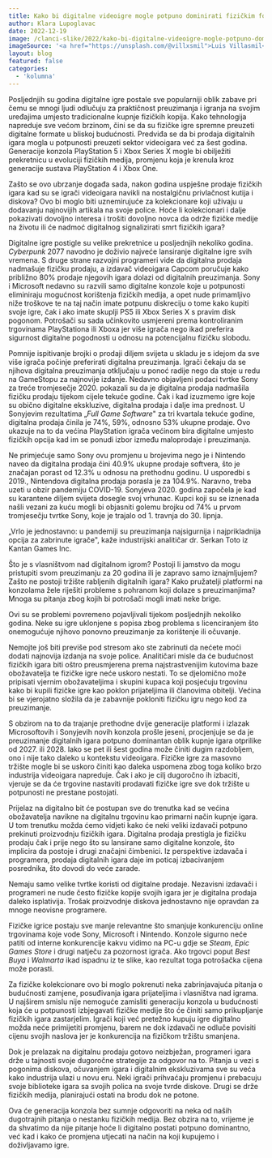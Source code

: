 ```yaml
---
title: Kako bi digitalne videoigre mogle potpuno dominirati fizičkim formatima za samo nekoliko godina
author: Klara Lupoglavac
date: 2022-12-19
image: /clanci-slike/2022/kako-bi-digitalne-videoigre-mogle-potpuno-dominirati-fizickim-formatima-za-samo-nekoliko-godina.jpg
imageSource: '<a href="https://unsplash.com/@villxsmil">Luis Villasmil</a>, <a href="https://unsplash.com/photos/ITFwHdPEED0">Unsplash</a>'
layout: blog
featured: false
categories:
  - 'kolumna'
---
```


Posljednjih su godina digitalne igre postale sve popularniji oblik zabave pri čemu se mnogi ljudi odlučuju za praktičnost preuzimanja i igranja na svojim uređajima umjesto tradicionalne kupnje fizičkih kopija. Kako tehnologija napreduje sve većom brzinom, čini se da su fizičke igre spremne preuzeti digitalne formate u bliskoj budućnosti. Predviđa se da bi prodaja digitalnih igara mogla u potpunosti preuzeti sektor videoigara već za šest godina. Generacije konzola PlayStation 5 i Xbox Series X mogle bi obilježiti prekretnicu u evoluciji fizičkih medija, promjenu koja je krenula kroz generacije sustava PlayStation 4 i Xbox One.

Zašto se ovo ubrzanje događa sada, nakon godina uspješne prodaje fizičkih igara kad su se igrači videoigara navikli na nostalgičnu privlačnost kutija i diskova? Ovo bi moglo biti uznemirujuće za kolekcionare koji uživaju u dodavanju najnovijih artikala na svoje police. Hoće li kolekcionari i dalje pokazivati dovoljno interesa i trošiti dovoljno novca da održe fizičke medije na životu ili će nadmoć digitalnog signalizirati smrt fizičkih igara?

Digitalne igre postigle su velike prekretnice u posljednjih nekoliko godina. _Cyberpunk_ 2077 navodno je doživio najveće lansiranje digitalne igre svih vremena. S druge strane razvojni programeri vide da digitalna prodaja nadmašuje fizičku prodaju, a izdavač videoigara Capcom poručuje kako približno 80% prodaje njegovih igara dolazi od digitalnih preuzimanja. Sony i Microsoft nedavno su razvili samo digitalne konzole koje u potpunosti eliminiraju mogućnost korištenja fizičkih medija, a opet nude primamljivo niže troškove te na taj način imate potpunu diskreciju o tome kako kupiti svoje igre, čak i ako imate skuplji PS5 ili Xbox Series X s pravim disk pogonom. Potrošači su sada učinkovito usmjereni prema kontroliranim trgovinama PlayStationa ili Xboxa jer više igrača nego ikad preferira sigurnost digitalne pogodnosti u odnosu na potencijalnu fizičku slobodu.

Pomnije ispitivanje brojki o prodaji diljem svijeta u skladu je s idejom da sve više igrača počinje preferirati digitalna preuzimanja. Igrači čekaju da se njihova digitalna preuzimanja otključaju u ponoć radije nego da stoje u redu na GameStopu za najnovije izdanje. Nedavno objavljeni podaci tvrtke Sony za treće tromjesečje 2020. pokazali su da je digitalna prodaja nadmašila fizičku prodaju tijekom cijele tekuće godine. Čak i kad izuzmemo igre koje su obično digitalne ekskluzive, digitalna prodaja i dalje ima prednost. U Sonyjevim rezultatima „_Full Game Software_" za tri kvartala tekuće godine, digitalna prodaja činila je 74%, 59%, odnosno 53% ukupne prodaje. Ovo ukazuje na to da većina PlayStation igrača većinom bira digitalne umjesto fizičkih opcija kad im se ponudi izbor između maloprodaje i preuzimanja.

Ne primjećuje samo Sony ovu promjenu u brojevima nego je i Nintendo naveo da digitalna prodaja čini 40.9% ukupne prodaje softvera, što je značajan porast od 12.3% u odnosu na prethodnu godinu. U usporedbi s 2019., Nintendova digitalna prodaja porasla je za 104.9%. Naravno, treba uzeti u obzir pandemiju COVID-19. Sonyjeva 2020. godina započela je kad su karantene diljem svijeta dosegle svoj vrhunac. Kupci koji su se iznenada našli vezani za kuću mogli bi objasniti golemu brojku od 74% u prvom tromjesečju tvrtke Sony, koje je trajalo od 1. travnja do 30. lipnja.

„Vrlo je jednostavno: u pandemiji su preuzimanja najsigurnija i najprikladnija opcija za zabrinute igrače", kaže industrijski analitičar dr. Serkan Toto iz Kantan Games Inc.

Što je s vlasništvom nad digitalnom igrom? Postoji li jamstvo da mogu pristupiti svom preuzimanju za 20 godina ili je zapravo samo iznajmljujem? Zašto ne postoji tržište rabljenih digitalnih igara? Kako pružatelji platformi na konzolama žele riješiti probleme s pohranom koji dolaze s preuzimanjima? Mnoga su pitanja zbog kojih bi potrošači mogli imati neke brige.

Ovi su se problemi povremeno pojavljivali tijekom posljednjih nekoliko godina. Neke su igre uklonjene s popisa zbog problema s licenciranjem što onemogućuje njihovo ponovno preuzimanje za korištenje ili očuvanje.

Nemojte još biti previše pod stresom ako ste zabrinuti da nećete moći dodati najnovija izdanja na svoje police. Analitičari misle da će budućnost fizičkih igara biti oštro preusmjerena prema najstrastvenijim kutovima baze obožavatelja te fizičke igre neće uskoro nestati. To se djelomično može pripisati vjernim obožavateljima i skupini kupaca koji posjećuju trgovinu kako bi kupili fizičke igre kao poklon prijateljima ili članovima obitelji. Većina bi se vjerojatno složila da je zabavnije pokloniti fizičku igru nego kod za preuzimanje.

S obzirom na to da trajanje prethodne dvije generacije platformi i izlazak Microsoftovih i Sonyjevih novih konzola prošle jeseni, procjenjuje se da je preuzimanje digitalnih igara  potpuno dominantan oblik kupnje igara otprilike od 2027. ili 2028. Iako se pet ili šest godina može činiti dugim razdobljem, ono i nije tako daleko u kontekstu videoigara. Fizičke igre za masovno tržište mogle bi se uskoro činiti kao daleka uspomena zbog toga koliko brzo industrija videoigara napreduje. Čak i ako je cilj dugoročno ih izbaciti, vjeruje se da će trgovine nastaviti prodavati fizičke igre sve dok tržište u potpunosti ne prestane postojati.

Prijelaz na digitalno bit će postupan sve do trenutka kad se većina obožavatelja navikne na digitalnu trgovinu kao primarni način kupnje igara. U tom trenutku možda ćemo vidjeti kako će neki veliki izdavači potpuno prekinuti proizvodnju fizičkih igara. Digitalna prodaja prestigla je fizičku prodaju čak i prije nego što su lansirane samo digitalne konzole, što implicira da postoje i drugi značajni čimbenici. Iz perspektive izdavača i programera, prodaja digitalnih igara daje im poticaj izbacivanjem posrednika, što dovodi do veće zarade.

Nemaju samo velike tvrtke koristi od digitalne prodaje. Nezavisni izdavači i programeri ne nude često fizičke kopije svojih igara jer je digitalna prodaja daleko isplativija. Trošak proizvodnje diskova jednostavno nije opravdan za mnoge neovisne programere. 

Fizičke igrice postaju sve manje relevantne što smanjuje konkurenciju online trgovinama koje vode Sony, Microsoft i Nintendo. Konzole sigurno neće patiti od interne konkurencije kakvu vidimo na PC-u gdje se _Steam_, _Epic Games Store_ i drugi natječu za pozornost igrača. Ako trgovci poput _Best Buya_ i _Walmarta_ ikad ispadnu iz te slike, kao rezultat toga potrošačka cijena može porasti.

Za fizičke kolekcionare ovo bi moglo pokrenuti neka zabrinjavajuća pitanja o budućnosti zamjene, posuđivanja igara prijateljima i vlasništva nad igrama. U najširem smislu nije nemoguće zamisliti generaciju konzola u budućnosti koja će u potpunosti izbjegavati fizičke medije što će činiti samo prikupljanje fizičkih igara zastarjelim. Igrači koji već pretežno kupuju igre digitalno možda neće primijetiti promjenu, barem ne dok izdavači ne odluče povisiti cijenu svojih naslova jer je konkurencija na fizičkom tržištu smanjena.

Dok je prelazak na digitalnu prodaju gotovo neizbježan, programeri igara drže u tajnosti svoje dugoročne strategije za odgovor na to. Pitanja u vezi s pogonima diskova, očuvanjem igara i digitalnim ekskluzivama sve su veća kako industrija ulazi u novu eru. Neki igrači prihvaćaju promjenu i prebacuju svoje biblioteke igara sa svojih polica na svoje tvrde diskove. Drugi se drže fizičkih medija, planirajući ostati na brodu dok ne potone.

Ova će generacija konzola bez sumnje odgovoriti na neka od naših dugotrajnih pitanja o nestanku fizičkih medija. Bez obzira na to, vrijeme je da shvatimo da nije pitanje hoće li digitalno postati potpuno dominantno, već kad i kako će promjena utjecati na način na koji kupujemo i doživljavamo igre.
